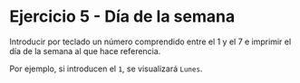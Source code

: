 # Ejercicio 5 - Día de la semana

Introducir por teclado un número comprendido entre el 1 y el 7 e imprimir el día de la semana al que hace referencia.

Por ejemplo, si introducen el `1`, se visualizará `Lunes`.
